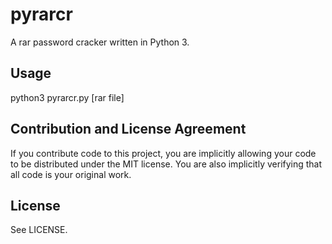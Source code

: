 # pyrarcr

A rar password cracker written in Python 3.

## Usage

python3 pyrarcr.py [rar file]

## Contribution and License Agreement

If you contribute code to this project, you are implicitly allowing your code
to be distributed under the MIT license. You are also implicitly verifying that
all code is your original work.

## License

See LICENSE.
